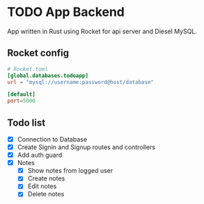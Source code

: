 # TODO App Backend
App written in Rust using Rocket for api server and Diesel MySQL.

## Rocket config
```toml
# Rocket.toml
[global.databases.todoapp]
url = "mysql://username:password@host/database"

[default]
port=5000
```
## Todo list

- [x] Connection to Database
- [x] Create Signin and Signup routes and controllers
- [x] Add auth guard
- [x] Notes
    - [x] Show notes from logged user
    - [x] Create notes
    - [x] Edit notes
    - [x] Delete notes